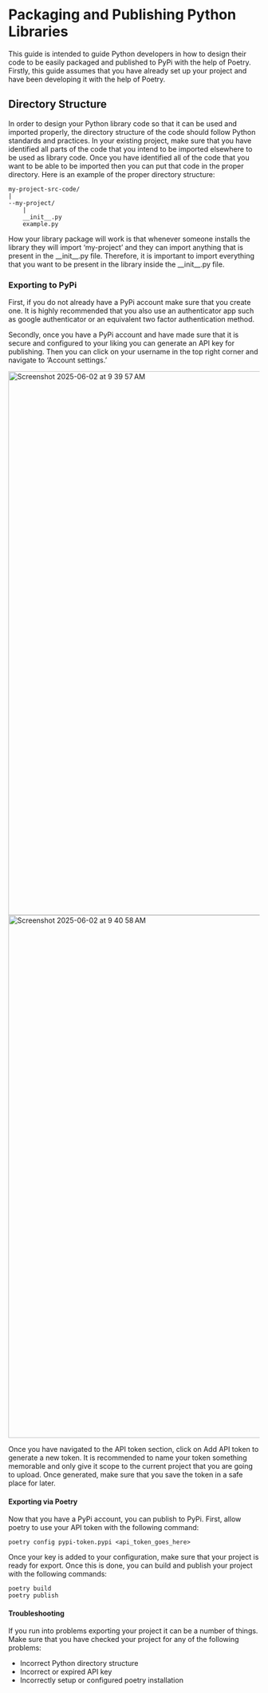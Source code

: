 # Packaging and Publishing Python Libraries

This guide is intended to guide Python developers in how to design their code to be easily packaged and published to PyPi with the help of Poetry. Firstly, this guide assumes that you have already set up your project and have been developing it with the help of Poetry. 

## Directory Structure

In order to design your Python library code so that it can be used and imported properly, the directory structure of the code should follow Python standards and practices. In your existing project, make sure that you have identified all parts of the code that you intend to be imported elsewhere to be used as library code. Once you have identified all of the code that you want to be able to be imported then you can put that code in the proper directory. Here is an example of the proper directory structure:

```shell
my-project-src-code/
|
--my-project/
	|
	__init__.py
	example.py
```

How your library package will work is that whenever someone installs the library they will import ‘my-project’ and they can import anything that is present in the \_\_init\_\_.py file. Therefore, it is important to import everything that you want to be present in the library inside the \_\_init\_\_.py file. 

### Exporting to PyPi

First, if you do not already have a PyPi account make sure that you create one. It is highly recommended that you also use an authenticator app such as google authenticator or an equivalent two factor authentication method.   

Secondly, once you have a PyPi account and have made sure that it is secure and configured to your liking you can generate an API key for publishing. Then you can click on your username in the top right corner and navigate to ‘Account settings.’ 

<img width="1090" alt="Screenshot 2025-06-02 at 9 39 57 AM" src="https://github.com/user-attachments/assets/c3bcc2c7-a20b-4dc1-977f-1ea1bd1cdaba" />

<img width="1048" alt="Screenshot 2025-06-02 at 9 40 58 AM" src="https://github.com/user-attachments/assets/5d92f728-df1e-40ec-906a-5a5f83e0472f" />

Once you have navigated to the API token section, click on Add API token to generate a new token. It is recommended to name your token something memorable and only give it scope to the current project that you are going to upload. Once generated, make sure that you save the token in a safe place for later.

#### Exporting via Poetry

	  
Now that you have a PyPi account, you can publish to PyPi. First, allow poetry to use your API token with the following command:

```shell
poetry config pypi-token.pypi <api_token_goes_here>
```

Once your key is added to your configuration, make sure that your project is ready for export. Once this is done, you can build and publish your project with the following commands:

```shell
poetry build
poetry publish
```

#### Troubleshooting

	  
If you run into problems exporting your project it can be a number of things. Make sure that you have checked your project for any of the following problems:

* Incorrect Python directory structure  
* Incorrect or expired API key  
* Incorrectly setup or configured poetry installation

